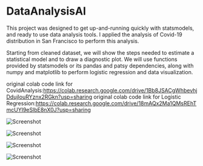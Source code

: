 # DataAnalysisAI
This project was designed to get up-and-running quickly with statsmodels, and ready to use data analysis tools. I applied the analysis of Covid-19 distribution in San Francisco to perform this analysis.

Starting from cleaned dataset, we will show the steps needed to estimate a statistical model and to draw a diagnostic plot. We will use functions provided by statsmodels or its pandas and patsy dependencies, along with numpy and matplotlib to perform logistic regression and data visualization.

original colab code link for CovidAnalysis:https://colab.research.google.com/drive/1Bb8JSACgWhbevhjDdujIouRYznx2RGkn?usp=sharing
original colab code link for Logistic Regression:https://colab.research.google.com/drive/18mAQx2Ma1QMsREhTmcUYI9eSlbE8nX0J?usp=sharing



![Screenshot](https://s2.loli.net/2023/01/09/VRA7Xu2yWMtJPhS.png)


![Screenshot](https://s2.loli.net/2023/01/09/NiYFkuOrbTstvj5.png)


![Screenshot](https://s2.loli.net/2023/01/09/4TvsXbdDkhMHC6W.png)


![Screenshot](https://s2.loli.net/2023/01/09/nKxa5P3cj8esgG6.png)
